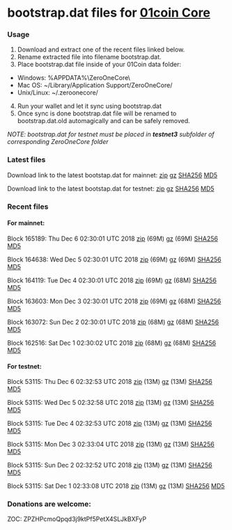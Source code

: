 # bootstrap.dat files for [01coin Core](https://01coin.io)

### Usage

1. Download and extract one of the recent files linked below.
2. Rename extracted file into filename bootstrap.dat.
3. Place bootstrap.dat file inside of your 01Coin data folder:
 - Windows: %APPDATA%\ZeroOneCore\
 - Mac OS: ~/Library/Application Support/ZeroOneCore/
 - Unix/Linux: ~/.zeroonecore/
4. Run your wallet and let it sync using bootstrap.dat
5. Once sync is done bootstrap.dat file will be renamed to bootstrap.dat.old automagically and can be safely removed.

_NOTE: bootstrap.dat for testnet must be placed in **testnet3** subfolder of corresponding ZeroOneCore folder_

### Latest files
Download link to the latest bootstap.dat for mainnet: [zip](https://files.01coin.io/mainnet/bootstrap.dat.zip) [gz](https://files.01coin.io/mainnet/bootstrap.dat.tar.gz) [SHA256](https://files.01coin.io/mainnet/sha256.txt) [MD5](https://files.01coin.io/mainnet/md5.txt)

Download link to the latest bootstap.dat for testnet: [zip](https://files.01coin.io/testnet/bootstrap.dat.zip) [gz](https://files.01coin.io/testnet/bootstrap.dat.tar.gz) [SHA256](https://files.01coin.io/testnet/sha256.txt) [MD5](https://files.01coin.io/testnet/md5.txt)

### Recent files

#### For mainnet:

Block 165189: Thu Dec  6 02:30:01 UTC 2018 [zip](https://files.01coin.io/mainnet/2018-12-06/bootstrap.dat.zip) (69M) [gz](https://files.01coin.io/mainnet/2018-12-06/bootstrap.dat.tar.gz) (69M) [SHA256](https://files.01coin.io/mainnet/2018-12-06/sha256.txt) [MD5](https://files.01coin.io/mainnet/2018-12-06/md5.txt)

Block 164638: Wed Dec  5 02:30:01 UTC 2018 [zip](https://files.01coin.io/mainnet/2018-12-05/bootstrap.dat.zip) (69M) [gz](https://files.01coin.io/mainnet/2018-12-05/bootstrap.dat.tar.gz) (69M) [SHA256](https://files.01coin.io/mainnet/2018-12-05/sha256.txt) [MD5](https://files.01coin.io/mainnet/2018-12-05/md5.txt)

Block 164119: Tue Dec  4 02:30:01 UTC 2018 [zip](https://files.01coin.io/mainnet/2018-12-04/bootstrap.dat.zip) (69M) [gz](https://files.01coin.io/mainnet/2018-12-04/bootstrap.dat.tar.gz) (68M) [SHA256](https://files.01coin.io/mainnet/2018-12-04/sha256.txt) [MD5](https://files.01coin.io/mainnet/2018-12-04/md5.txt)

Block 163603: Mon Dec  3 02:30:01 UTC 2018 [zip](https://files.01coin.io/mainnet/2018-12-03/bootstrap.dat.zip) (69M) [gz](https://files.01coin.io/mainnet/2018-12-03/bootstrap.dat.tar.gz) (68M) [SHA256](https://files.01coin.io/mainnet/2018-12-03/sha256.txt) [MD5](https://files.01coin.io/mainnet/2018-12-03/md5.txt)

Block 163072: Sun Dec  2 02:30:01 UTC 2018 [zip](https://files.01coin.io/mainnet/2018-12-02/bootstrap.dat.zip) (68M) [gz](https://files.01coin.io/mainnet/2018-12-02/bootstrap.dat.tar.gz) (68M) [SHA256](https://files.01coin.io/mainnet/2018-12-02/sha256.txt) [MD5](https://files.01coin.io/mainnet/2018-12-02/md5.txt)

Block 162516: Sat Dec  1 02:30:02 UTC 2018 [zip](https://files.01coin.io/mainnet/2018-12-01/bootstrap.dat.zip) (68M) [gz](https://files.01coin.io/mainnet/2018-12-01/bootstrap.dat.tar.gz) (68M) [SHA256](https://files.01coin.io/mainnet/2018-12-01/sha256.txt) [MD5](https://files.01coin.io/mainnet/2018-12-01/md5.txt)


#### For testnet:

Block 53115: Thu Dec  6 02:32:53 UTC 2018 [zip](https://files.01coin.io/testnet/2018-12-06/bootstrap.dat.zip) (13M) [gz](https://files.01coin.io/testnet/2018-12-06/bootstrap.dat.tar.gz) (13M) [SHA256](https://files.01coin.io/testnet/2018-12-06/sha256.txt) [MD5](https://files.01coin.io/testnet/2018-12-06/md5.txt)

Block 53115: Wed Dec  5 02:32:58 UTC 2018 [zip](https://files.01coin.io/testnet/2018-12-05/bootstrap.dat.zip) (13M) [gz](https://files.01coin.io/testnet/2018-12-05/bootstrap.dat.tar.gz) (13M) [SHA256](https://files.01coin.io/testnet/2018-12-05/sha256.txt) [MD5](https://files.01coin.io/testnet/2018-12-05/md5.txt)

Block 53115: Tue Dec  4 02:32:53 UTC 2018 [zip](https://files.01coin.io/testnet/2018-12-04/bootstrap.dat.zip) (13M) [gz](https://files.01coin.io/testnet/2018-12-04/bootstrap.dat.tar.gz) (13M) [SHA256](https://files.01coin.io/testnet/2018-12-04/sha256.txt) [MD5](https://files.01coin.io/testnet/2018-12-04/md5.txt)

Block 53115: Mon Dec  3 02:33:04 UTC 2018 [zip](https://files.01coin.io/testnet/2018-12-03/bootstrap.dat.zip) (13M) [gz](https://files.01coin.io/testnet/2018-12-03/bootstrap.dat.tar.gz) (13M) [SHA256](https://files.01coin.io/testnet/2018-12-03/sha256.txt) [MD5](https://files.01coin.io/testnet/2018-12-03/md5.txt)

Block 53115: Sun Dec  2 02:32:52 UTC 2018 [zip](https://files.01coin.io/testnet/2018-12-02/bootstrap.dat.zip) (13M) [gz](https://files.01coin.io/testnet/2018-12-02/bootstrap.dat.tar.gz) (13M) [SHA256](https://files.01coin.io/testnet/2018-12-02/sha256.txt) [MD5](https://files.01coin.io/testnet/2018-12-02/md5.txt)

Block 53115: Sat Dec  1 02:33:08 UTC 2018 [zip](https://files.01coin.io/testnet/2018-12-01/bootstrap.dat.zip) (13M) [gz](https://files.01coin.io/testnet/2018-12-01/bootstrap.dat.tar.gz) (13M) [SHA256](https://files.01coin.io/testnet/2018-12-01/sha256.txt) [MD5](https://files.01coin.io/testnet/2018-12-01/md5.txt)


### Donations are welcome:

ZOC: ZPZHPcmoQpqd3j9ktPf5PetX4SLJkBXFyP

